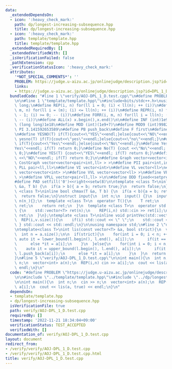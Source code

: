 ```yaml
---
data:
  _extendedDependsOn:
  - icon: ':heavy_check_mark:'
    path: dp/longest-increasing-subsequence.hpp
    title: dp/longest-increasing-subsequence.hpp
  - icon: ':heavy_check_mark:'
    path: template/template.hpp
    title: template/template.hpp
  _extendedRequiredBy: []
  _extendedVerifiedWith: []
  _isVerificationFailed: false
  _pathExtension: cpp
  _verificationStatusIcon: ':heavy_check_mark:'
  attributes:
    '*NOT_SPECIAL_COMMENTS*': ''
    PROBLEM: https://judge.u-aizu.ac.jp/onlinejudge/description.jsp?id=DPL_1_D
    links:
    - https://judge.u-aizu.ac.jp/onlinejudge/description.jsp?id=DPL_1_D
  bundledCode: "#line 1 \"verify/AOJ-DPL_1_D.test.cpp\"\n#define PROBLEM \"https://judge.u-aizu.ac.jp/onlinejudge/description.jsp?id=DPL_1_D\"\
    \n\n#line 1 \"template/template.hpp\"\n#include<bits/stdc++.h>\nusing ll = long\
    \ long;\n#define REP(i, n) for(ll i = 0; (i) < ll(n); ++ (i))\n#define FOR(i,\
    \ m, n) for(ll i = (m); (i) <= ll(n); ++ (i))\n#define REPR(i, n) for(ll i = ll(n)\
    \ - 1; (i) >= 0; -- (i))\n#define FORR(i, m, n) for(ll i = ll(n); (i) >= ll(m);\
    \ -- (i))\n#define ALL(x) x.begin(),x.end()\n\n#define INF (int)1e9\n#define LLINF\
    \ (long long)1e18\n#define MOD (int)(1e9+7)\n#define MOD9 (int)998244353\n#define\
    \ PI 3.141592653589\n#define PB push_back\n#define F first\n#define S second\n\
    \n#define YESNO(T) if(T){cout<<\"YES\"<<endl;}else{cout<<\"NO\"<<endl;}\n#define\
    \ yesno(T) if(T){cout<<\"yes\"<<endl;}else{cout<<\"no\"<<endl;}\n#define YesNo(T)\
    \ if(T){cout<<\"Yes\"<<endl;}else{cout<<\"No\"<<endl;}\n#define Yes(T) {cout<<\"\
    Yes\"<<endl; if(T) return 0;}\n#define No(T) {cout <<\"No\"<<endl; if(T) return\
    \ 0;}\n#define YES(T) {cout<<\"YES\"<<endl; if(T) return 0;}\n#define NO(T) {cout\
    \ <<\"NO\"<<endl; if(T) return 0;}\n\n#define Graph vector<vector<int> >\n#define\
    \ CostGraph vector<vector<pair<int,ll> > >\n#define PII pair<int,int>\n#define\
    \ PLL pair<ll,ll>\n#define VI vector<int>\n#define VL vector<ll>\n#define VVI\
    \ vector<vector<int> >\n#define VVL vector<vector<ll> >\n#define VPII vector<pair<int,int>\
    \ >\n#define VPLL vector<pair<ll,ll> >\n\n#define DDD fixed<<setprecision(10)\n\
    #define PAD setfill('0')<<right<<setw(8)\n\ntemplate <class T>\ninline bool chmin(T\
    \ &a, T b) {\n  if(a > b){ a = b; return true;}\n  return false;\n}\ntemplate\
    \ <class T>\ninline bool chmax(T &a, T b) {\n  if(a < b){a = b; return true;}\n\
    \  return false;\n}\nstruct input{\n  int n;\n  input() {}\n  input(int n_) :\
    \ n(n_){};\n  template <class T>\n  operator T(){\n    T ret;\n    std::cin >>\
    \ ret;\n    return ret;\n  }\n  template <class T>\n  operator std::vector<T>()\
    \ {\n    std::vector<T> ret(n);\n    REP(i,n) std::cin >> ret[i];\n    return\
    \ ret;\n  }\n};\ntemplate <class T>\ninline void printVec(std::vector<T> v){\n\
    \  REP(i,v.size()){\n    if(i) std::cout << \" \";\n    std::cout << v[i];\n \
    \ } std::cout << std::endl;\n}\n\nusing namespace std;\n#line 2 \"dp/longest-increasing-subsequence.hpp\"\
    \ntemplate<class T>\nint lis(const vector<T> &a, bool strict){\n  vector<T> l;\n\
    \  int n = a.size();\n\n  if(strict){\n    for(int i = 0; i < n; ++i){\n     \
    \ auto it = lower_bound(l.begin(), l.end(), a[i]);\n      if(it == l.end()) l.push_back(a[i]);\n\
    \      else *it = a[i];\n    }\n  }else{\n    for(int i = 0; i < n; ++i){\n  \
    \    auto it = upper_bound(l.begin(), l.end(), a[i]);\n      if(it == l.end())\
    \ l.push_back(a[i]);\n      else *it = a[i];\n    }\n  }\n  return l.size();\n\
    }\n#line 5 \"verify/AOJ-DPL_1_D.test.cpp\"\n\nint main(){\n  int n;\n  cin >>\
    \ n;\n  vector<int> a(n);\n  REP(i,n) cin >> a[i];\n  cout << lis(a, true) <<\
    \ endl;\n}\n"
  code: "#define PROBLEM \"https://judge.u-aizu.ac.jp/onlinejudge/description.jsp?id=DPL_1_D\"\
    \n\n#include \"../template/template.hpp\"\n#include \"../dp/longest-increasing-subsequence.hpp\"\
    \n\nint main(){\n  int n;\n  cin >> n;\n  vector<int> a(n);\n  REP(i,n) cin >>\
    \ a[i];\n  cout << lis(a, true) << endl;\n}\n"
  dependsOn:
  - template/template.hpp
  - dp/longest-increasing-subsequence.hpp
  isVerificationFile: true
  path: verify/AOJ-DPL_1_D.test.cpp
  requiredBy: []
  timestamp: '2022-11-21 18:34:04+09:00'
  verificationStatus: TEST_ACCEPTED
  verifiedWith: []
documentation_of: verify/AOJ-DPL_1_D.test.cpp
layout: document
redirect_from:
- /verify/verify/AOJ-DPL_1_D.test.cpp
- /verify/verify/AOJ-DPL_1_D.test.cpp.html
title: verify/AOJ-DPL_1_D.test.cpp
---
```

